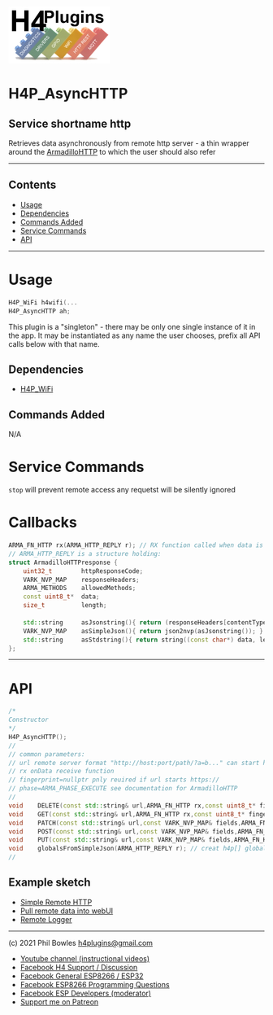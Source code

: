 ![H4P Flyer](../assets/WiFiLogo.jpg) 

# H4P_AsyncHTTP

## Service shortname http

Retrieves data asynchronously from remote http server - a thin wrapper around the [ArmadilloHTTP](https://github.com/philbowles/ArmadilloHTTP) to which the user should also refer

---

## Contents

* [Usage](#usage)
* [Dependencies](#dependencies)
* [Commands Added](#commands-added)
* [Service Commands](#service-commands)
* [API](#api)

---
# Usage

```cpp
H4P_WiFi h4wifi(...
H4P_AsyncHTTP ah;
```

This plugin is a "singleton" - there may be only one single instance of it in the app. 
It may be instantiated as any name the user chooses, prefix all API calls below with that name.

## Dependencies

* [H4P_WiFi](h4wifi.md)

## Commands Added

N/A

# Service Commands

`stop` will prevent remote access any requetst will be silently ignored

# Callbacks

```cpp
ARMA_FN_HTTP rx(ARMA_HTTP_REPLY r); // RX function called when data is received from remote server
// ARMA_HTTP_REPLY is a structure holding:
struct ArmadilloHTTPresponse {
    uint32_t        httpResponseCode;
    VARK_NVP_MAP    responseHeaders;
    ARMA_METHODS    allowedMethods;
    const uint8_t*  data;
    size_t          length;

    std::string     asJsonstring(){ return (responseHeaders[contentTypeTag()].find("json")!=std::string::npos) ? string((const char*) data, length):""; }
    VARK_NVP_MAP    asSimpleJson(){ return json2nvp(asJsonstring()); }
    std::string     asStdstring(){ return string((const char*) data, length); }
};
```

---

# API

```cpp
/*
Constructor
*/
H4P_AsyncHTTP();
//
// common parameters:
// url remote server format "http://host:port/path/?a=b..." can start https://. port, path, query all optional
// rx onData receive function
// fingerprint=nullptr pnly reuired if url starts https://
// phase=ARMA_PHASE_EXECUTE see documentation for ArmadilloHTTP
//
void    DELETE(const std::string& url,ARMA_FN_HTTP rx,const uint8_t* fingerprint=nullptr,uint32_t phase=ARMA_PHASE_EXECUTE) override;
void    GET(const std::string& url,ARMA_FN_HTTP rx,const uint8_t* fingerprint=nullptr,uint32_t phase=ARMA_PHASE_EXECUTE) override;
void    PATCH(const std::string& url,const VARK_NVP_MAP& fields,ARMA_FN_HTTP rx,const uint8_t* fingerprint=nullptr,uint32_t phase=ARMA_PHASE_EXECUTE) override;
void    POST(const std::string& url,const VARK_NVP_MAP& fields,ARMA_FN_HTTP rx,const uint8_t* fingerprint=nullptr,uint32_t phase=ARMA_PHASE_EXECUTE) override;
void    PUT(const std::string& url,const VARK_NVP_MAP& fields,ARMA_FN_HTTP rx,const uint8_t* fingerprint=nullptr,uint32_t phase=ARMA_PHASE_EXECUTE) override;
void    globalsFromSimpleJson(ARMA_HTTP_REPLY r); // creat h4p[] globals from simple json string. each is prefixed by "usr_" see webUI docs
//
```

## Example sketch

* [Simple Remote HTTP](../examples/06_WEB_UI/AsyncHTTP/AsyncHTTP.ino)
* [Pull remote data into webUI](../examples/06_WEB_UI/WebUI_RemoteInclusions/WebUI_RemoteInclusions.ino)
* [Remote Logger](../examples/02_LOGGING/H4P_RemoteLogger/H4P_RemoteLogger.ino)
  
---

(c) 2021 Phil Bowles h4plugins@gmail.com

* [Youtube channel (instructional videos)](https://www.youtube.com/channel/UCYi-Ko76_3p9hBUtleZRY6g)
* [Facebook H4  Support / Discussion](https://www.facebook.com/groups/444344099599131/)
* [Facebook General ESP8266 / ESP32](https://www.facebook.com/groups/2125820374390340/)
* [Facebook ESP8266 Programming Questions](https://www.facebook.com/groups/esp8266questions/)
* [Facebook ESP Developers (moderator)](https://www.facebook.com/groups/ESP8266/)
* [Support me on Patreon](https://patreon.com/esparto)
